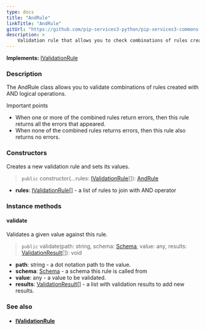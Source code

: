 ```yaml
---
type: docs
title: "AndRule"
linkTitle: "AndRule"
gitUrl: "https://github.com/pip-services3-python/pip-services3-commons-python"
description: >
    Validation rule that allows you to check combinations of rules created with AND logical operations.
---
```


**Implements:** [IValidationRule](../ivalidation_rule)

### Description

The AndRule class allows you to validate combinations of rules created with AND logical operations.

Important points

-  When one or more of the combined rules return errors, then this rule returns all the errors that appeared.
-  When none of the combined rules returns errors, then this rule also returns no errors.

### Constructors
Creates a new validation rule and sets its values.

> `public` constructor(...rules: [IValidationRule](../ivalidation_rule)[]): [AndRule]()

- **rules**: [IValidationRule](../ivalidation_rule)[] - a list of rules to join with AND operator

### Instance methods

#### validate
Validates a given value against this rule.

> `public` validate(path: string, schema: [Schema](../schema), value: any, results: [ValidationResult](../validation_result)[]): void

- **path**: string - a dot notation path to the value.
- **schema**: [Schema](../schema) - a schema this rule is called from
- **value**: any - a value to be validated.
- **results**: [ValidationResult](../validation_result)[] - a list with validation results to add new results.



### See also
- #### [IValidationRule](../ivalidation_rule)
